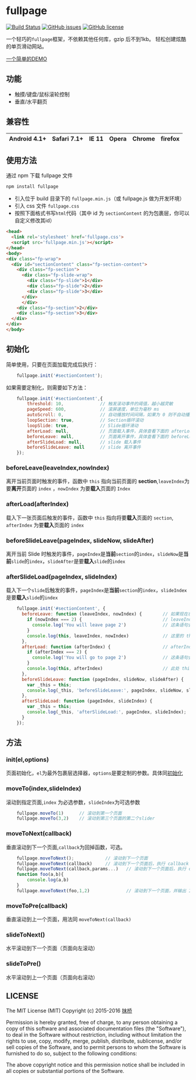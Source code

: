 # fullpage
[![Build Status](https://travis-ci.org/kisnows/fullpage.svg?branch=master)](https://travis-ci.org/kisnows/fullpage)
[![GitHub issues](https://img.shields.io/github/issues/kisnows/fullpage.svg)](https://github.com/kisnows/fullpage/issues)
[![GitHub license](https://img.shields.io/badge/license-MIT-blue.svg)](https://raw.githubusercontent.com/kisnows/fullpage/master/LICENSE)

一个轻巧的`fullpage`框架，不依赖其他任何库，gzip 后不到1kb。
轻松创建炫酷的单页滑动网站。

[一个简单的DEMO](http://github.kisnows.com/fullpage/)
## 功能
* 触摸/键盘/鼠标滚轮控制
* 垂直/水平翻页

## 兼容性
| Android 4.1+ | Safari 7.1+ | IE 11 | Opera | Chrome | firefox |
| ------------ | ----------- | ----- | ----- | ------ | ------- |

## 使用方法
通过 npm 下载 fullpage 文件
```bash
npm install fullpage
```
* 引入位于 build 目录下的 `fullpage.min.js`（或 fullpage.js 做为开发环境）
* 引入 css 文件 `fullpage.css`
* 按照下面格式书写`html`代码（其中 id 为 `sectionContent` 的为包裹层，你可以自定义修改其id）

```html
<head>
  <link rel='stylesheet' href='fullpage.css'>
  <script src='fullpage.min.js'></script>
</head>
<body>
<div class="fp-wrap">
  <div id="sectionContent" class="fp-section-content">
    <div class="fp-section">
      <div class="fp-slide-wrap">
        <div class="fp-slide">1</div>
        <div class="fp-slide">2</div>
        <div class="fp-slide">3</div>
      </div>
      </div>
    <div class="fp-section">2</div>
    <div class="fp-section">3</div>
  </div>
</div>
</body>
```

## 初始化
简单使用，只要在页面加载完成后执行：
```javascript
    fullpage.init('#sectionContent');
```
如果需要定制化，则需要如下方法：
```javascript
    fullpage.init('#sectionContent',{
        threshold: 10,              // 触发滚动事件的阈值，越小越灵敏
        pageSpeed: 600,             // 滚屏速度，单位为毫秒 ms
        autoScroll: 0,              // 自动播放时间间隔，如果为 0 则不自动播放，单位 ms
        loopSection: true,          // Section循环滚动
        loopSlide: true,            // Slide循环滑动
        afterLoad: null,            // 页面载入事件，具体查看下面的 afterLoad 函数
        beforeLeave: null,          // 页面离开事件，具体查看下面的 beforeLeave 函数
        afterSlideLoad: null,       // slide 载入事件
        beforeSlideLeave: null      // slide 离开事件
    });
```
### beforeLeave(leaveIndex,nowIndex)
离开当前页面时触发的事件，函数中 `this` 指向当前页面的 **section**,`leaveIndex`为要**离开**页面的 `index` ，`nowIndex` 为要**载入**页面的 `Index`
### afterLoad(afterIndex)
载入下一张页面后触发的事件，函数中 `this` 指向将要**载入**页面的 `section`, `afterIndex` 为要**载入**页面的 `index`
### beforeSlideLeave(pageIndex, slideNow, slideAfter)
离开当前 Slide 时触发的事件，`pageIndex`是**当前**`section`的`index`，`slideNow`是**当前**`slide`的`index`，`slideAfter`是要**载入**`slide`的`index`
### afterSlideLoad(pageIndex, slideIndex)
载入下一个`slide`后触发的事件，`pageIndex`是**当前**`section`的`index`，`slideIndex`是要**载入**`slide`的`index`
```javascript
    fullpage.init('#sectionContent', {
      beforeLeave: function (leaveIndex, nowIndex) {        // 如果现在在第1个页面，向下滚动后
        if (nowIndex === 2) {                               // leaveIndex = 1,nowIndex = 2
          console.log('You will leave page 2')              // 这条语句会执行
        }
        console.log(this, leaveIndex, nowIndex)             // 这里的 this 指向将要离开的页面元素，即第一个页面
      },
      afterLoad: function (afterIndex) {                    // afterIndex = 2
        if (afterIndex === 2) {                             
          console.log('You will go to page 2')              // 这条语句会执行
        } 
        console.log(this, afterIndex)                       // 此处 this 指向当前载入的页面，即第二个页面
      },
      beforeSlideLeave: function (pageIndex, slideNow, slideAfter) {
        var _this = this;
        console.log(_this, 'beforeSlideLeave:', pageIndex, slideNow, slideAfter);
      },
      afterSlideLoad: function (pageIndex, slideIndex) {
        var _this = this;
        console.log(_this, 'afterSlideLoad:', pageIndex, slideIndex);
      }
    });
```
## 方法
### init(el,options)
页面初始化，`el`为最外包裹层选择器，`options`是要定制的参数。具体同[初始化](#初始化)
### moveTo(index,slideIndex)
滚动到指定页面,`index` 为必选参数，`slideIndex`为可选参数
```javascript
    fullpage.moveTo(1)      // 滚动到第一个页面
    fullpage.moveTo(3,2)    // 滚动到第三个页面的第二个slider
```
### moveToNext(callback)
垂直滚动到下一个页面,`callback`为回掉函数，可选。
```javascript
    fullpage.moveToNext();            // 滚动到下一个页面
    fullpage.moveToNext(callback)     // 滚动到下一个页面后，执行 callback
    fullpage.moveToNext(callback,params...)   // 滚动到下一个页面后，执行 callback,params为callback的参数，根据情况传入
    function foo(a,b){
        console.log(a,b)
    }
    fullpage.moveToNext(foo,1,2)              // 滚动到下一个页面，并输出 1，2
```
### moveToPre(callback)
垂直滚动到上一个页面，用法同 `moveToNext(callback)`
### slideToNext()
水平滚动到下一个页面（页面向左滚动）
### slideToPre()
水平滚动到上一个页面（页面向右滚动）


## LICENSE
The MIT License (MIT)
Copyright (c) 2015-2016 [抹桥](mailto:yq12315@gmail.com)

Permission is hereby granted, free of charge, to any person obtaining a copy of this software and associated documentation files (the "Software"), to deal in the Software without restriction, including without limitation the rights to use, copy, modify, merge, publish, distribute, sublicense, and/or sell copies of the Software, and to permit persons to whom the Software is furnished to do so, subject to the following conditions:

The above copyright notice and this permission notice shall be included in all copies or substantial portions of the Software.
